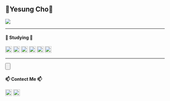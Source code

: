 <h2>🎈Yesung Cho🎈</h2>
<p>
  <img src="https://hits.seeyoufarm.com/api/count/incr/badge.svg?url=https%3A%2F%2Fgithub.com%2Fyesung05%2Fhit-counter&count_bg=%23555555&title_bg=%23555555&icon=github.svg&icon_color=%23E7E7E7&title=hits&edge_flat=false"/>
 
</p>
<hr>
<h4>📖 Studying 📖</h4>
<p>
<img src="https://img.shields.io/badge/C-%23A8B9CC.svg?style=for-the-badge&logo=c&logoColor=white" height="21px"/>
<img src="https://img.shields.io/badge/Python-%23306998.svg?style=for-the-badge&logo=python&logoColor=white" height="21px"/>
<img src="https://img.shields.io/badge/HTML-%23E34F26.svg?style=for-the-badge&logo=html5&logoColor=white" height="21px"/>
<img src="https://img.shields.io/badge/CSS-%231572B6.svg?style=for-the-badge&logo=css3&logoColor=white" height="21px"/>
<img src="https://img.shields.io/badge/JSP-%23F1C20E.svg?style=for-the-badge&logo=javascript&logoColor=white" height="21px"/>
<img src="(https://img.shields.io/badge/Java-%235382A1.svg?style=for-the-badge&logo=openjdk&logoColor=white" height="21px"/>
</p>
<hr>
<!DOCTYPE HTML>
<head></head><body><input type="button">
</body>

<h4>📫 Contect Me 📫</h4>
<p> <a href="https://www.instagram.com/_yesung.05/"><img src="https://img.shields.io/badge/Instagram-_yesung.05-E4405F?style=for-the-badge&logo=instagram&logoColor=white&edge_flat=false" height="21px"></a>
  <img src="https://img.shields.io/badge/Gmail-jyslove05@gmail.com-D14836?style=for-the-badge&logo=gmail&logoColor=white" height="21px"></p>
<!---
- 😄 Pronouns: He, Him
- ⚡ Fun fact: I'm noob :)
- 🏠 Living at Seoul, South Korea
- 📖 I started learning programming at age 14
- 🍰 Birth: 21/09/2005

yesung05/yesung05 is a ✨ special ✨ repository because its `README.md` (this file) appears on your GitHub profile.
You can click the Preview link to take a look at your changes.
--->
